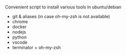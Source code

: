 Convenient script to install various tools in ubuntu/debian
- git & aliases (in case oh-my-zsh is not available)
- chrome
- docker
- nodejs
- python
- vscode
- terminator + oh-my-zsh
